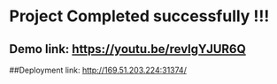 #    Project Completed successfully !!!



## Demo link: https://youtu.be/revlgYJUR6Q 
##Deployment link: http://169.51.203.224:31374/
